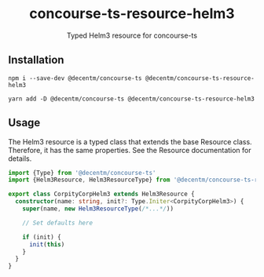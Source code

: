 <h1 align="center">
  concourse-ts-resource-helm3
</h1>

<div align="center">

  Typed Helm3 resource for concourse-ts
</div>

## Installation

`npm i --save-dev @decentm/concourse-ts @decentm/concourse-ts-resource-helm3`

`yarn add -D @decentm/concourse-ts @decentm/concourse-ts-resource-helm3`

## Usage

The Helm3 resource is a typed class that extends the base Resource class.
Therefore, it has the same properties. See the Resource documentation for details.

```typescript
import {Type} from '@decentm/concourse-ts'
import {Helm3Resource, Helm3ResourceType} from '@decentm/concourse-ts-resource-helm3'

export class CorpityCorpHelm3 extends Helm3Resource {
  constructor(name: string, init?: Type.Initer<CorpityCorpHelm3>) {
    super(name, new Helm3ResourceType(/*...*/))

    // Set defaults here

    if (init) {
      init(this)
    }
  }
}
```
